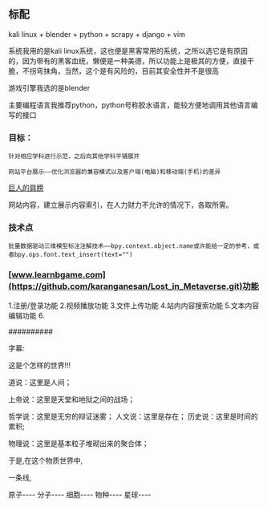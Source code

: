 ## 标配

kali linux + blender + python + scrapy + django + vim 


系统我用的是kali linux系统，这也便是黑客常用的系统，之所以选它是有原因的，因为带有的黑客血统，懒便是一种美德，所以功能上是极其的方便，直接干脆，不拐弯抹角，当然，这个是有风险的，目前其安全性并不是很高

游戏引擎我选的是blender

主要编程语言我推荐python，python号称胶水语言，能较方便地调用其他语言编写的接口

### 目标：
	
	针对相应学科进行示范，之后向其他学科平铺展开

	网站平台展示——优化浏览器的兼容模式以及客户端(电脑)和移动端(手机)的差异

[巨人的肩膀](https://github.com/BlenderCN-Org/upbge_random_city_generator)

网站内容，建立展示内容索引，在人力财力不允许的情况下，各取所需。

### 技术点
	批量数据驱动三维模型标注注解技术——bpy.context.object.name或许能给一定的参考，或者bpy.ops.font.text_insert(text="")


### [www.learnbgame.com](https://github.com/karanganesan/Lost_in_Metaverse.git)功能

1.注册/登录功能
2.视频播放功能
3.文件上传功能
4.站内内容搜索功能
5.文本内容编辑功能
6.



##########

字幕:

这是个怎样的世界!!!

道说：这里是人间；

上帝说：这里是天堂和地狱之间的战场；

哲学说：这里是无穷的辩证迷雾；
人文说：这里是存在；
历史说：这里是时间的累积;

物理说：这里是基本粒子堆砌出来的聚合体；

于是,在这个物质世界中,

一条线,

原子----
分子----
细胞----
物种----
星球----

